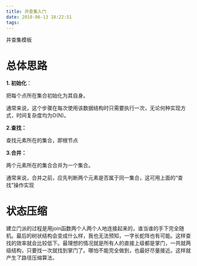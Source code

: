 ```yaml
---
title: 并查集入门
date: 2018-06-13 18:22:51
tags:
---
```


并查集模板

<!-- more -->

# 总体思路

**1. 初始化**：

把每个点所在集合初始化为其自身。  

通常来说，这个步骤在每次使用该数据结构时只需要执行一次，无论何种实现方式，时间复杂度均为O(N)。  

**2.查找：**

查找元素所在的集合，即根节点

**3.合并：**

两个元素所在的集合合并为一个集合。  

通常来说，合并之前，应先判断两个元素是否属于同一集合，这可用上面的“查找”操作实现

# 状态压缩

建立门派的过程是用join函数两个人两个人地连接起来的，谁当谁的手下完全随机。最后的树状结构会变成什么样，我也无法预知，一字长蛇阵也有可能。这样查找的效率就会比较低下。最理想的情况就是所有人的直接上级都是掌门，一共就两级结构，只要找一次就找到掌门了。哪怕不能完全做到，也最好尽量接近。这样就产生了路径压缩算法。

# 模板

##  题目

**Input**

输入多组数据

每组数据第一行是两个整数n（1＜＝n＜＝10＾6），m（1＜＝m＜＝10＾6）。分别表示元素数、操作数（初始时每个元素以自己为一个集合元素编号是1-n）  

接下来m行，每行有如下几种输入:    

union x y——表示将x所在的集台和y所在的集合合并为一个集合   

same x y——询问x和y是否为同一个集台，为同一个集合输出1，不同集合输出0     

num x——询问x所在的集合共有多少个元素   

max x——询问x所在的集合中元素编号最大是多少    

setuum 询问现在总共有多少个集合   

**Output**

对于每个操作输出一行，用一个整数表示答案

**SimpleInput**

5 10  

setnum  

same 1 2  

union 1 2  

same 1 2  

union 2 3  

same 1 3  

union 4 5  

setnum  

max 1  

num 4  

**SimpleOutput**

5  
0  
1  
1  
5  
3  
2  

```c++
#include <iostream>
#include <string>
#include <algorithm>
using namespace std;
const int len = 1e6 + 10;
int pre[len], Max[len], num[len]; //数组Max：保存集合最大值，num：保存的是集合个数

int Find(int x) //路径压缩
{
    int p, tmp;
    p = x;
    while(x != pre[x]) //判断上一级是不是自己本身
        x = pre[x]; //将x变成x对应的根节点
    while(p != x) //如果不是的话，那么就将x连到根节点上面去
    {
        tmp = pre[p];
        pre[p] = x;
        p = tmp;
    }
    return x;
}

void Join(int x, int y)
{
    int p, q;
    p = Find(x);
    q = Find(y);
    if(p != q)
    {
        pre[p] = q;
        Max[q] = max(Max[q], Max[p]); //求集合最大值，因为现在q是根节点，将根节点和之前p的值想比较
        num[q] += num[p]; //求集合的个数，将原本根节点的数加上后来并上的
    }
}
int main()
{
    ios::sync_with_stdio(false);
    int n, m;
    cin >> n >> m;
    for(int i = 0; i < n; i++)
    {
        pre[i] = i;  //让自己成为根节点，即各自都没有关系
        num[i] = 1;
        Max[i] = i;
    }
        
    while(m--)
    {
        int x, y;
        string s;
        cin >> s; 
        int cnt = n; //初始状态共有n个集合
        if(s == "union")
        {
            cin >> x >> y;
            if(Find(x) != Find(y))  //不在一个集合，合并
            {
                Join(x, y);
                cnt--; //集合个数减一
            }             
        }
        else if(s == "same")
        {
            cin >> x >> y;
            if(Find(x) == Find(y))
                cout << "1" << endl;
            else
                cout << "0" << endl;
        }   
        else if(s == "num")
        {
            cin >> x;
            cout << num[Find(x)] << endl; //找到根结点，然后输出个数
        } 
        else if(s == "max")
        {
            cin >> x;
            cout << Max[Find(x)] << endl;
        }
        else 
            cout << cnt << endl;
    }
    return 0;
}
```





